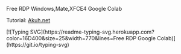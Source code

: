<p>Free RDP Windows,Mate,XFCE4 Google Colab </p><p>Tutorial: <a href="https://www.akuh.net/2021/08/free-rdp-colab.html">Akuh.net</a></p>
[![Typing SVG](https://readme-typing-svg.herokuapp.com?color=16D400&size=25&width=770&lines=Free RDP Google Colab)](https://git.io/typing-svg)
